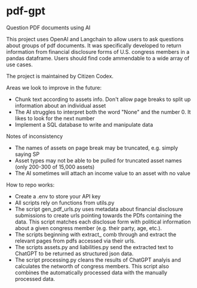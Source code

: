 # pdf-gpt
Question PDF documents using AI

This project uses OpenAI and Langchain to allow users to ask questions about groups of pdf documents. It was specifically developed to return information from financial disclosure forms of U.S. congress members in a pandas dataframe. Users should find code ammendable to a wide array of use cases. 

The project is maintained by Citizen Codex. 

Areas we look to improve in the future: 
* Chunk text according to assets info. Don't allow page breaks to split up information about an individual asset
* The AI struggles to interpret both the word "None" and the number 0. It likes to look for the next number
* Implement a SQL database to write and manipulate data

Notes of inconsistency 
* The names of assets on page break may be truncated, e.g. simply saying SP 
* Asset types may not be able to be pulled for truncated asset names (only 200-300 of 15,000 assets)
* The AI sometimes will attach an income value to an asset with no value

How to repo works: 
* Create a .env to store your API key
* All scripts rely on functions from utils.py
* The script gen_pdf_urls.py uses metadata about financial disclosure submissions to create urls pointing towards the PDfs containing the data. This script matches each disclosue form with political information about a given congress member (e.g. their party, age, etc.). 
* The scripts beginning with extract_ comb through and extract the relevant pages from pdfs accessed via their urls.
* The scripts assets.py and liabilities.py send the extracted text to ChatGPT to be returned as structured json data.
* The script processing.py cleans the results of ChatGPT analyis and calculates the networth of congress members. This script also combines the automatically processed data with the manually processed data. 
